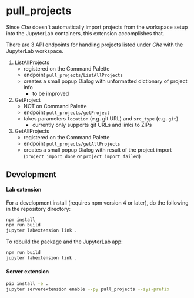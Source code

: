 # pull_projects

Since _Che_ doesn't automatically import projects from the workspace setup into the JupyterLab containers, this extension accomplishes that.

There are 3 API endpoints for handling projects listed under _Che_ with the JupyterLab workspace.

1. ListAllProjects
	- registered on the Command Palette
	- endpoint `pull_projects/ListAllProjects`
	- creates a small popup Dialog with unformatted dictionary of project info
		- to be improved
2. GetProject
	- NOT on Command Palette
	- endpoint `pull_projects/getProject`
	- takes parameters `location` (e.g. git URL) and `src_type` (e.g. `git`)
		- currently only supports git URLs and links to ZIPs
3. GetAllProjects
	- registered on the Command Palette
	- endpoint `pull_projects/getAllProjects`
	- creates a small popup Dialog with result of the project import (`project import done` or `project import failed`)


## Development

#### Lab extension
For a development install (requires npm version 4 or later), do the following in the repository directory:

```bash
npm install
npm run build
jupyter labextension link .
```

To rebuild the package and the JupyterLab app:

```bash
npm run build
jupyter labextension link .
```


#### Server extension

```bash
pip install -e .
jupyter serverextension enable --py pull_projects --sys-prefix

```
